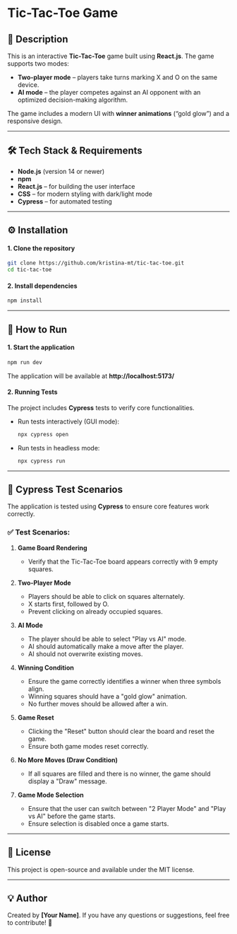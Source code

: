 # Tic-Tac-Toe Game

## 📌 Description
This is an interactive **Tic-Tac-Toe** game built using **React.js**. The game supports two modes:
- **Two-player mode** – players take turns marking X and O on the same device.
- **AI mode** – the player competes against an AI opponent with an optimized decision-making algorithm.

The game includes a modern UI with **winner animations** (“gold glow”) and a responsive design.

---

## 🛠️ Tech Stack & Requirements
- **Node.js** (version 14 or newer)
- **npm**
- **React.js** – for building the user interface
- **CSS** – for modern styling with dark/light mode
- **Cypress** – for automated testing

---

## ⚙️ Installation
#### 1. Clone the repository
```sh
git clone https://github.com/kristina-mt/tic-tac-toe.git
cd tic-tac-toe
```
#### 2. Install dependencies
```sh
npm install
```

---

## 🚀 How to Run
#### 1. Start the application
```sh
npm run dev
```
The application will be available at **http://localhost:5173/**

#### 2. Running Tests
The project includes **Cypress** tests to verify core functionalities.
- Run tests interactively (GUI mode):
  ```sh
  npx cypress open
  ```
- Run tests in headless mode:
  ```sh
  npx cypress run
  ```

---

## 🧪 Cypress Test Scenarios
The application is tested using **Cypress** to ensure core features work correctly.

### ✅ Test Scenarios:
1. **Game Board Rendering**
   - Verify that the Tic-Tac-Toe board appears correctly with 9 empty squares.

2. **Two-Player Mode**
   - Players should be able to click on squares alternately.
   - X starts first, followed by O.
   - Prevent clicking on already occupied squares.

3. **AI Mode**
   - The player should be able to select "Play vs AI" mode.
   - AI should automatically make a move after the player.
   - AI should not overwrite existing moves.

4. **Winning Condition**
   - Ensure the game correctly identifies a winner when three symbols align.
   - Winning squares should have a "gold glow" animation.
   - No further moves should be allowed after a win.

5. **Game Reset**
   - Clicking the "Reset" button should clear the board and reset the game.
   - Ensure both game modes reset correctly.

6. **No More Moves (Draw Condition)**
   - If all squares are filled and there is no winner, the game should display a "Draw" message.

7. **Game Mode Selection**
   - Ensure that the user can switch between "2 Player Mode" and "Play vs AI" before the game starts.
   - Ensure selection is disabled once a game starts.

---

## 📜 License
This project is open-source and available under the MIT license.

---

## 💡 Author
Created by **[Your Name]**. If you have any questions or suggestions, feel free to contribute! 🎉

